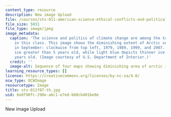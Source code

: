 ```yaml
---
content_type: resource
description: New image Upload
file: /courses/sts-011-american-science-ethical-conflicts-and-political-choices-fall-2007/6e8f90fc298ea6c1e7edb60cb401be0e_sts-011f07-th.jpg
file_size: 5831
file_type: image/jpeg
image_metadata:
  caption: 'The science and politics of climate change are among the topics covered
    in this class. This image shows the diminishing extent of Arctic sea ice coverage
    in September: clockwise from top left, 1979, 1989, 1999, and 2007. White shows
    ice greater than 5 years old, while light blue depicts thinner ice less than 5
    years old. (Image courtesy of U.S. Department of Interior.)'
  credit: ''
  image-alt: Sequence of four maps showing diminishing area of arctic ice coverage.
learning_resource_types: []
license: https://creativecommons.org/licenses/by-nc-sa/4.0/
ocw_type: OCWImage
resourcetype: Image
title: sts-011f07-th.jpg
uid: 6e8f90fc-298e-a6c1-e7ed-b60cb401be0e
---
```

New image Upload